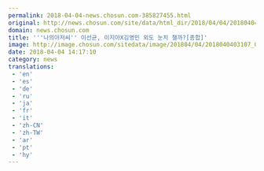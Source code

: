```yaml
---
permalink: 2018-04-04-news.chosun.com-385827455.html
original: http://news.chosun.com/site/data/html_dir/2018/04/04/2018040403194.html
domain: news.chosun.com
title: '''나의아저씨'' 이선균, 이지아X김영민 외도 눈치 챌까?[종합]'
image: http://image.chosun.com/sitedata/image/201804/04/2018040403107_0.jpg
date: 2018-04-04 14:17:10
category: news
translations: 
 - 'en'
 - 'es'
 - 'de'
 - 'ru'
 - 'ja'
 - 'fr'
 - 'it'
 - 'zh-CN'
 - 'zh-TW'
 - 'ar'
 - 'pt'
 - 'hy'
---
```


